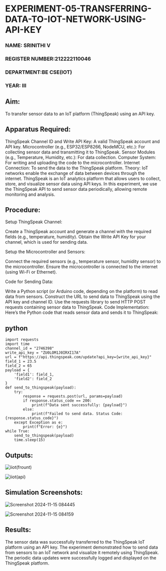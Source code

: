# EXPERIMENT-05-TRANSFERRING-DATA-TO-IOT-NETWORK-USING-API-KEY
### NAME: SRINITHI V
### REGISTER NUMBER:212222110046
### DEPARTMENT:BE CSE(IOT)
### YEAR: III

## Aim:
To transfer sensor data to an IoT platform (ThingSpeak) using an API key.

## Apparatus Required:
ThingSpeak Channel ID and Write API Key: A valid ThingSpeak account and API key.
Microcontroller (e.g., ESP32/ESP8266, NodeMCU, etc.): For collecting sensor data and transmitting it to ThingSpeak.
Sensor Modules (e.g., Temperature, Humidity, etc.): For data collection.
Computer System: For writing and uploading the code to the microcontroller.
Internet Connection: To send the data to the ThingSpeak platform.
Theory:
IoT networks enable the exchange of data between devices through the internet. ThingSpeak is an IoT analytics platform that allows users to collect, store, and visualize sensor data using API keys. In this experiment, we use the ThingSpeak API to send sensor data periodically, allowing remote monitoring and analysis.

## Procedure:
Setup ThingSpeak Channel:</br>

Create a ThingSpeak account and generate a channel with the required fields (e.g., temperature, humidity).
Obtain the Write API Key for your channel, which is used for sending data.

Setup the Microcontroller and Sensors:</br>

Connect the required sensors (e.g., temperature sensor, humidity sensor) to the microcontroller.
Ensure the microcontroller is connected to the internet (using Wi-Fi or Ethernet).

Code for Sending Data:</br>

Write a Python script (or Arduino code, depending on the platform) to read data from sensors.
Construct the URL to send data to ThingSpeak using the API key and channel ID.
Use the requests library to send HTTP POST requests containing sensor data to ThingSpeak.
Code Implementation: Here’s the Python code that reads sensor data and sends it to ThingSpeak:

## python
```
import requests
import time
channel_id = "2746398"
write_api_key = "ZU0LOM1J0IRXI17A" 
url = f"https://api.thingspeak.com/update?api_key={write_api_key}"
field_1 = 23.5 
field_2 = 65    
payload = {
    'field1': field_1,
    'field2': field_2
}
def send_to_thingspeak(payload):
    try:
        response = requests.post(url, params=payload)
        if response.status_code == 200:
            print(f"Data sent successfully: {payload}")
        else:
            print(f"Failed to send data. Status Code: {response.status_code}")
    except Exception as e:
        print(f"Error: {e}")
while True:
    send_to_thingspeak(payload)
    time.sleep(15)
``` 

## Outputs:

![iiot(frount)](https://github.com/user-attachments/assets/0d7293b1-4106-44f3-be5f-dd64a4e58b44)

![iiot(api)](https://github.com/user-attachments/assets/5f367597-7943-4fbb-9c47-0dcc9fe0504b)

## Simulation Screenshots:

![Screenshot 2024-11-15 084445](https://github.com/user-attachments/assets/10a1be3e-ccaa-4520-9c2f-e3c1427414ae)

![Screenshot 2024-11-15 084159](https://github.com/user-attachments/assets/910add0e-fea3-42b5-ae24-d8d091e1d72a)

## Results:
The sensor data was successfully transferred to the ThingSpeak IoT platform using an API key. The experiment demonstrated how to send data from sensors to an IoT network and visualize it remotely using ThingSpeak. The periodic data updates were successfully logged and displayed on the ThingSpeak platform.
